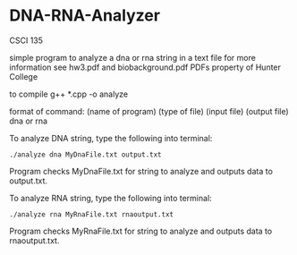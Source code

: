 # DNA-RNA-Analyzer
CSCI 135

simple program to analyze a dna or rna string in a text file
for more information see hw3.pdf and biobackground.pdf
PDFs property of Hunter College


to compile 
g++ *.cpp -o analyze

format of command:
	(name of program) (type of file) (input file) (output file)
			    dna or rna
	
To analyze DNA string, type the following into terminal:

	./analyze dna MyDnaFile.txt output.txt

Program checks MyDnaFile.txt for string to analyze and outputs data to output.txt.


To analyze RNA string, type the following into terminal:

	./analyze rna MyRnaFile.txt rnaoutput.txt

Program checks MyRnaFile.txt for string to analyze and outputs data to rnaoutput.txt.
